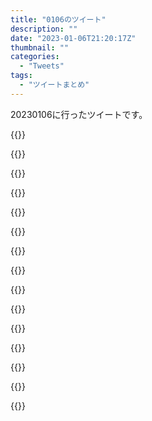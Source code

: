 ```yaml
---
title: "0106のツイート"
description: ""
date: "2023-01-06T21:20:17Z"
thumbnail: ""
categories:
  - "Tweets"
tags:
  - "ツイートまとめ"
---
```

20230106に行ったツイートです。
<!--more-->
{{<tweetlike text="更新 20230105のツイートまとめ https://t.co/4WEfzf7JQx 795　January 6, 2023 at 06:20AM" screenname="jme/k.h (@JME_KH)" url="https://twitter.com/JME_KH/status/1611110538137800704?ref_src=twsrc%5Etfw" date="January 5 2023">}}

{{<tweetlike text="ナルトの影分身のチャクラ分割、仙術チャクラの運用を考えると解除した分は少なくとも一定量は本体に還元されるのかな\nそれだとチャクラ量で本体がばれる可能性が出てくるから残りで等分か？\n返ってこないと複数回やったときの消費がえらいことに… https://t.co/d3DmAtLJBZ" screenname="jme/k.h (@JME_KH)" url="https://twitter.com/JME_KH/status/1611180082185515010?ref_src=twsrc%5Etfw" date="January 5 2023">}}

{{<tweetlike text="ゼパイルさん、会場には着けてるんだよな" screenname="jme/k.h (@JME_KH)" url="https://twitter.com/JME_KH/status/1611195612267171841?ref_src=twsrc%5Etfw" date="January 5 2023">}}

{{<tweetlike text="ライフ回復手段が十分なら矢、別のにしたほうがいいな" screenname="jme/k.h (@JME_KH)" url="https://twitter.com/JME_KH/status/1611197934359674883?ref_src=twsrc%5Etfw" date="January 5 2023">}}

{{<tweetlike text="独特の世界観" screenname="jme/k.h (@JME_KH)" url="https://twitter.com/JME_KH/status/1611306557974917122?ref_src=twsrc%5Etfw" date="January 6 2023">}}

{{<tweetlike text="想像よりも1本東側の道だな" screenname="jme/k.h (@JME_KH)" url="https://twitter.com/JME_KH/status/1611316532273115137?ref_src=twsrc%5Etfw" date="January 6 2023">}}

{{<tweetlike text="歩きだからこういうこと考えられるけど車だと余裕無いから運転好きじゃないんだよなあ" screenname="jme/k.h (@JME_KH)" url="https://twitter.com/JME_KH/status/1611316875841130496?ref_src=twsrc%5Etfw" date="January 6 2023">}}

{{<tweetlike text="思ったよりもTwitterが崩壊していくの早かったな" screenname="jme/k.h (@JME_KH)" url="https://twitter.com/JME_KH/status/1611319047962103808?ref_src=twsrc%5Etfw" date="January 6 2023">}}

{{<tweetlike text="やっぱスマホ買った直後の何にも覆われてない状態の触り心地は新鮮でいいな" screenname="jme/k.h (@JME_KH)" url="https://twitter.com/JME_KH/status/1611323883411636224?ref_src=twsrc%5Etfw" date="January 6 2023">}}

{{<tweetlike text="暴力団か" screenname="jme/k.h (@JME_KH)" url="https://twitter.com/JME_KH/status/1611353033509855233?ref_src=twsrc%5Etfw" date="January 6 2023">}}

{{<tweetlike text="そろそろPoE考えないといけないことが増えてきて難しいな\nここから何を変えても大丈夫で火力が上がっていくのか" screenname="jme/k.h (@JME_KH)" url="https://twitter.com/JME_KH/status/1611359350433677312?ref_src=twsrc%5Etfw" date="January 6 2023">}}

{{<tweetlike text="bow skillのを移してダメージがどうなるか" screenname="jme/k.h (@JME_KH)" url="https://twitter.com/JME_KH/status/1611365183678722049?ref_src=twsrc%5Etfw" date="January 6 2023">}}

{{<tweetlike text="3連休だから合併号" screenname="jme/k.h (@JME_KH)" url="https://twitter.com/JME_KH/status/1611381802282934272?ref_src=twsrc%5Etfw" date="January 6 2023">}}

{{<tweetlike text="いや違うな土曜発売" screenname="jme/k.h (@JME_KH)" url="https://twitter.com/JME_KH/status/1611381889729974272?ref_src=twsrc%5Etfw" date="January 6 2023">}}

{{<tweetlike text="さらにエルバフの話をするのは無理がある。\nいや、気になるけども。" screenname="jme/k.h (@JME_KH)" url="https://twitter.com/JME_KH/status/1611390879117488128?ref_src=twsrc%5Etfw" date="January 6 2023">}}

